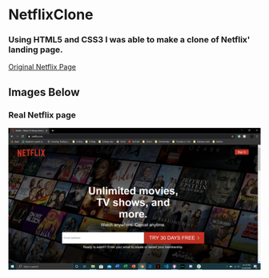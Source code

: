 # NetflixClone
### Using HTML5 and CSS3 I was able to make a clone of Netflix' landing page. 
[Original Netflix Page](https://www.netflix.com/)

## Images Below

### Real Netflix page
![](images/realnetflix1.jpg)



